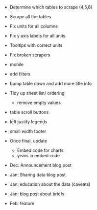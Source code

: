 - Determine which tables to scrape (4,5,6)

- Scrape all the tables
- Fix units for all columns
- Fix y axis labels for all units
- Tooltips with correct units
- Fix broken scrapers
- mobile
- add filters
- bump table down and add more title info
- Tidy up sheet list/ ordering
	- remove empty values
- table scroll buttons
- left justify legends
- small width footer
- Once final, update
	- Embed code for charts
	- years in embed code

- Dec: Announcement blog post
- Jan: Sharing data blog post
- Jan: education about the data (caveats)
- Jan: blog post about briefs
- Feb: feature